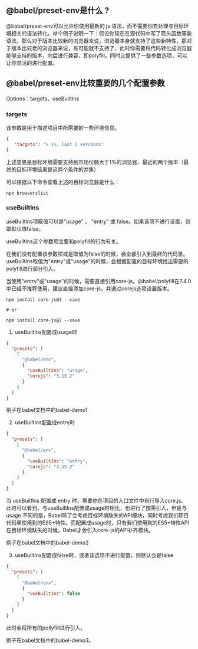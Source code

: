 ## @babel/preset-env是什么 ?

@babel/preset-env可以允许你使用最新的 js 语法，而不需要你去处理与目标环境相关的语法转化。举个例子说明一下：假设你现在在源代码中写了箭头函数等新语法，那么对于版本比较新的浏览器来说，浏览器本身就支持了这些新特性，那对于版本比较老的浏览器来说，有可能就不支持了，此时你需要将代码转化成浏览器能够支持的版本，向后进行兼容，即polyfill。同时又提供了一些参数选项，可以让你灵活的进行配置。


## @babel/preset-env比较重要的几个配置参数

Options：targets、useBuiltIns

### targets

该参数是用于描述项目中所需要的一些环境信息。

```JSON
{
   "targets": "> 1%, last 2 versions"
}
```

上述意思是目标环境需要支持到市场份额大于1%的浏览器、最近的两个版本（最终的目标环境结果是这两个条件的并集）

可以根据以下命令查看上述的目标浏览器是什么：

```Shell
npx browserslist
```

### useBuiltIns

useBuiltIns项取值可以是"usage" 、 "entry" 或 false。如果该项不进行设置，则取默认值false。

useBuiltIns这个参数项主要和polyfill的行为有关。

在我们没有配置该参数项或是取值为false的时候，会全部引入到最终的代码里。useBuiltIns取值为"entry"或"usage"的时候，会根据配置的目标环境找出需要的polyfill进行部分引入。

当使用"entry"或"usage"的时候，需要直接引用core-js。@babel/polyfill在7.4.0中已经不推荐使用，建议直接添加core-js，并通过corejs选项设置版本。

```Shell
npm install core-js@3 --save

# or

npm install core-js@2 --save
```

1. useBuiltIns配置成usage时

```JSON
{
  "presets": [
    [
      "@babel/env",
      {
        "useBuiltIns": "usage",
        "corejs": "3.15.2"
      }
    ]
  ]
}
```
例子在babel文档中的babel-demo1

2. useBuiltIns配置成entry时

```JSON
{
  "presets": [
    [
      "@babel/env",
      {
        "useBuiltIns": "entry",
        "corejs": "3.15.2"
      }
    ]
  ]
}
```
当 useBuiltIns 配置成 entry 时，需要你在项目的入口文件中自行导入core.js。
此时可以看到，与useBuiltIns配置成usage时相比，也进行了按需引入，但是与 usage 不同的是，Babel除了会考虑目标环境缺失的API模块，同时考虑我们项目代码里使用到的ES5+特性。而配置成usage时，只有我们使用到的ES5+特性API在目标环境缺失的时候，Babel才会引入core-js的API补齐模块。

例子在babel文档中的babel-demo2

3. useBuiltIns配置成false时，或者该选项不进行配置，则默认会是false

```JSON
{
  "presets": [
    [
      "@babel/env",
      {
        "useBuiltIns": false
      }
    ]
  ]
}
```
此时会将所有的pollyfill进行引入。

例子在babel文档中的babel-demo3。